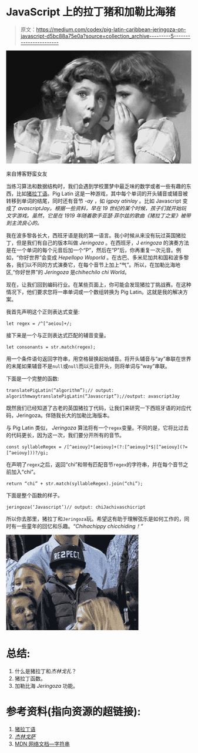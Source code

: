 # JavaScript 上的拉丁猪和加勒比海猪

> 原文：<https://medium.com/codex/pig-latin-caribbean-jeringoza-on-javascript-d5bc88a75e0a?source=collection_archive---------5----------------------->

![](img/30db3266cee48a57833ff9505d9a7116.png)

来自博客野蛮女友

当练习算法和数据结构时，我们会遇到学校噩梦中最乏味的数学或者一些有趣的东西，比如[猪拉丁语](https://grammarist.com/interesting-words/pig-latin/#:~:text=Invented%20language%20is%20a%20phenomenon,Pig%20Latin%20Love%20in%201919.)。Pig Latin 这是一种游戏，其中每个单词的开头辅音或辅音被转移到单词的结尾，同时还有音节 *-ay* ，如 *igpay atinlay* 。比如 Javascript 变成了 *avascriptJay。根据一些资料，早在 19 世纪的某个时候，孩子们就开始玩文字游戏。虽然，它是在 1919 年随着歌手亚瑟·菲尔兹的歌曲《猪拉丁之爱》被带到主流良心的。*

我在波多黎各长大，西班牙语是我的第一语言。我小时候从来没有玩过英国猪拉丁，但是我们有自己的版本叫做 *Jeringoza* 。在西班牙，J *eringoza* 的演奏方法是在一个单词的每个元音后加一个“P”，然后在“P”后，你再重复一次元音。例如，“你好世界”会变成 *Hepellopo Woporld* 。在古巴、多米尼加共和国和波多黎各，我们以不同的方式演奏它，在每个音节上加上“气”。所以，在加勒比海地区,“你好世界”的 *Jeringoza* 是*chihechilo chi World*。

现在，让我们回到编码行业。在某些页面上，你可能会发现猪拉丁挑战赛。在这种情况下，他们要求您将一串单词或一个数组转换为 Pig Latin。这就是我的解决方案。

我首先声明这个正则表达式变量:

```
let regex = /^[^aeiou]+/;
```

接下来是一个与正则表达式匹配的辅音变量。

```
let consonants = str.match(regex);
```

用一个条件语句返回字符串，用空格替换起始辅音。将开头辅音与“ay”串联在世界的末尾如果辅音不是`null`或`null`而以元音开头，则将单词与“way”串联。

下面是一个完整的函数:

```
translatePigLatin(“algorithm”);// output: algorithmwaytranslatePigLatin(“Javascript”);//output: avascriptJay
```

既然我们已经知道了古老的英国猪拉丁代码，让我们来研究一下西班牙语的对应代码，Jeringoza。伴随我长大的加勒比海版本。

与 Pig Latin 类似， *Jeringoza* 算法将有一个`regex`变量。不同的是，它将比过去的代码更长，因为这一次，我们要分开所有的音节。

```
const syllableRegex = /[^aeiouy]*[aeiouy]+(?:[^aeiouy]*$|[^aeiouy](?=[^aeiouy]))?/gi;
```

在声明了`regex`之后，返回“chi”和带有匹配音节`regex`的字符串，并在每个音节之前加入“chi”。

```
return “chi” + str.match(syllableRegex).join(“chi”);
```

下面是整个函数的样子。

```
jeringoza(‘Javascript’)// output: chiJachivaschicript
```

所以你去那里，猪拉丁和`Jeringoza`玩。希望这有助于理解弦乐是如何工作的，同时有一些童年的回忆和乐趣。*“Chihachippy chicchiding！”*

![](img/e9bf1885111e53cd6361648bb9228368.png)

# 总结:

1.  什么是猪拉丁和*杰林戈扎*？
2.  猪拉丁函数。
3.  加勒比海 *Jeringoza* 功能。

# 参考资料(指向资源的超链接):

1.  [猪拉丁语](https://grammarist.com/interesting-words/pig-latin/#:~:text=Invented%20language%20is%20a%20phenomenon,Pig%20Latin%20Love%20in%201919.)
2.  [*杰林戈萨*](https://en.wikipedia.org/wiki/Jeringonza)
3.  [MDN 网络文档—字符串](https://developer.mozilla.org/en-US/docs/Web/JavaScript/Reference/Global_Objects/String)
